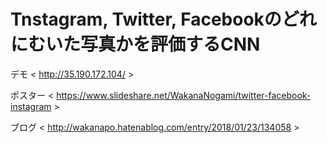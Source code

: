 # Tnstagram, Twitter, Facebookのどれにむいた写真かを評価するCNN

デモ
< http://35.190.172.104/ >

ポスター
< https://www.slideshare.net/WakanaNogami/twitter-facebook-instagram >

ブログ
< http://wakanapo.hatenablog.com/entry/2018/01/23/134058 >
